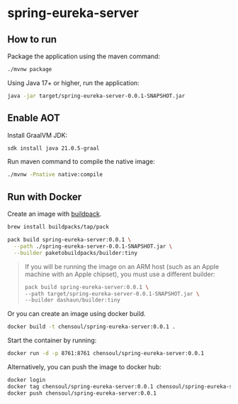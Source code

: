 # spring-eureka-server

## How to run

Package the application using the maven command:

```bash
./mvnw package
```

Using Java 17+ or higher, run the application:

```bash
java -jar target/spring-eureka-server-0.0.1-SNAPSHOT.jar 
```

## Enable AOT

Install GraalVM JDK:

```bash
sdk install java 21.0.5-graal 
```

Run maven command to compile the native image:

```bash
./mvnw -Pnative native:compile
```

## Run with Docker

Create an image with [buildpack](https://buildpacks.io/).

```bash
brew install buildpacks/tap/pack

pack build spring-eureka-server:0.0.1 \
  --path ./spring-eureka-server-0.0.1-SNAPSHOT.jar \
  --builder paketobuildpacks/builder:tiny
```

> If you will be running the image on an ARM host (such as an Apple machine with an Apple chipset), you must use a
> different builder:
>
> ```bash
> pack build spring-eureka-server:0.0.1 \
> --path target/spring-eureka-server-0.0.1-SNAPSHOT.jar \
> --builder dashaun/builder:tiny
> ```

Or you can create an image using docker build.

```bash
docker build -t chensoul/spring-eureka-server:0.0.1 .
```

Start the container by running:

```bash
docker run -d -p 8761:8761 chensoul/spring-eureka-server:0.0.1
```

Alternatively, you can push the image to docker hub:

```bash
docker login
docker tag chensoul/spring-eureka-server:0.0.1 chensoul/spring-eureka-server:latest
docker push chensoul/spring-eureka-server:0.0.1
```